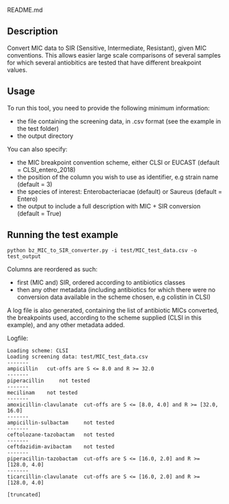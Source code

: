 README.md

Description
-----------

Convert MIC data to SIR (Sensitive, Intermediate, Resistant), given MIC conventions. 
This allows easier large scale comparisons of several samples for which several antiobitics 
are tested that have different breakpoint values.


Usage
-----

To run this tool, you need to provide the following minimum information: 

* the file containing the screening data, in .csv format (see the example in the test folder)
* the output directory
    
You can also specify:

* the MIC breakpoint convention scheme, either CLSI or EUCAST (default = CLSI_entero_2018)
* the position of the column you wish to use as identifier, e.g strain name (default = 3)
* the species of interest: Enterobacteriacae (default) or Saureus (default = Entero)
* the output to include a full description with MIC + SIR conversion (default = True)


Running the test example
------------------------

```python bz_MIC_to_SIR_converter.py -i test/MIC_test_data.csv -o test_output```


Columns are reordered as such:

* first (MIC and) SIR, ordered according to antibiotics classes
* then any other metadata (including antibiotics for which there were no conversion data available
in the scheme chosen, e.g colistin in CLSI)

A log file is also generated, containing the list of antibiotic MICs converted, the breakpoints
used, according to the scheme supplied (CLSI in this example), and any other metadata added.

Logfile:

	Loading scheme: CLSI
	Loading screening data: test/MIC_test_data.csv
	-------
	ampicillin	 cut-offs are S <= 8.0 and R >= 32.0
	-------
	piperacillin	 not tested
	-------
	mecilinam	 not tested
	-------
	amoxicillin-clavulanate	 cut-offs are S <= [8.0, 4.0] and R >= [32.0, 16.0]
	-------
	ampicillin-sulbactam	 not tested
	-------
	ceftolozane-tazobactam	 not tested
	-------
	ceftdazidim-avibactam	 not tested
	-------
	piperacillin-tazobactam	 cut-offs are S <= [16.0, 2.0] and R >= [128.0, 4.0]
	-------
	ticarcillin-clavulanate	 cut-offs are S <= [16.0, 2.0] and R >= [128.0, 4.0]

	[truncated]



